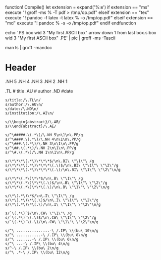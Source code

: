 
function! Compile()
		let extension = expand('%:e')
		if extension == "ms"
				execute "! groff -ms % -T pdf > /tmp/op.pdf"
		elseif extension == "tex"
				execute "! pandoc -f latex -t latex % -o /tmp/op.pdf"
		elseif extension == "md"
				execute "! pandoc % -s -o /tmp/op.pdf"
		endif
endfunction


echo '.PS
box wid 3 "My first ASCII box"
arrow down 1 from last box.s
box wid 3 "My first ASCII box"
.PE' | pic | groff -ms -Tascii


man ls | groff -mandoc 


# Header

.NH 5
.NH 4
.NH 3
.NH 2
.NH 1

.TL # title
.AU # author
.ND #date

```
s/title:/\.TL\n/
s/author:/\.AU\n/
s/date:/\.ND\n/
s/institution:/\.AI\n/

s/\\begin{abstract}/\.AB/
s/\\end{abstract}/\.AE/

s/^\#####.\(.*\)/\.NH 5\n\1\n\.PP/g
s/^\####.\(.*\)/\.NH 4\n\1\n\.PP/g
s/^\###.\(.*\)/\.NH 3\n\1\n\.PP/g
s/^\##.\(.*\)/\.NH 2\n\1\n\.PP/g
s/^\#.\(.*\)/\.NH 1\n\1\n\.PP/g

s/\*\*\*\(.*\)\*\*\*$/\n\.BI\ \"\1\"\ /g
s/\*\*\*\(.*\)\*\*\*\(.\)$/\n\.BI\ \"\1\"\ \"\2\"/g
s/\*\*\*\(.*\)\*\*\*\(.\)/\n\.BI\ \"\1\"\ \"\2\"\n/g

s/\*\*\(.*\)\*\*$/\n\.B\ \"\1\"\ /g
s/\*\*\(.*\)\*\*\(.\)$/\n\.B\ \"\1\"\ \"\2\"/g
s/\*\*\(.*\)\*\*\(.\)/\n\.B\ \"\1\"\ \"\2\"\n/g

s/\*\(.*\)\*$/\n\.I\ \"\1\"\ /g
s/\*\(.*\)\*\(.\)$/\n\.I\ \"\1\"\ \"\2\"/g
s/\*\(.*\)\*\(.\)/\n\.I\ \"\1\"\ \"\2\"\n/g

s/`\(.*\)`$/\n\.CW\ \"\1\"\ /g
s/`\(.*\)`\(.\)$/\n\.CW\ \"\1\"\ \"\2\"/g
s/`\(.*\)`\(.\)/\n\.CW\ \"\1\"\ \"\2\"\n/g

s/^\ ...............-\ /.IP\ \\(bu\ 10\n/g
s/^\ ...........-\ /.IP\ \\(bu\ 8\n/g
s/^\ .......-\ /.IP\ \\(bu\ 6\n/g
s/^\ ...-\ /.IP\ \\(bu\ 4\n/g
s/^-\ /.IP\ \\(bu\ 2\n/g
s/^\ .*-\ /.IP\ \\(bu\ 12\n/g
```
